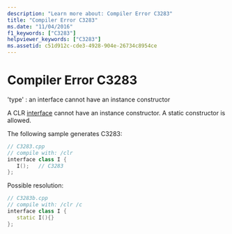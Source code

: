 ```yaml
---
description: "Learn more about: Compiler Error C3283"
title: "Compiler Error C3283"
ms.date: "11/04/2016"
f1_keywords: ["C3283"]
helpviewer_keywords: ["C3283"]
ms.assetid: c51d912c-cde3-4928-904e-26734c8954ce
---
```

# Compiler Error C3283

'type' : an interface cannot have an instance constructor

A CLR [interface](../../extensions/interface-class-cpp-component-extensions.md) cannot have an instance constructor.  A static constructor is allowed.

The following sample generates C3283:

```cpp
// C3283.cpp
// compile with: /clr
interface class I {
   I();   // C3283
};
```

Possible resolution:

```cpp
// C3283b.cpp
// compile with: /clr /c
interface class I {
   static I(){}
};
```

